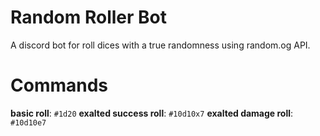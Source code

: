 # Random Roller Bot

A discord bot for roll dices with a true randomness using random.og API.

# Commands

**basic roll**: `#1d20`
**exalted success roll**: `#10d10x7`
**exalted damage roll**: `#10d10e7`
